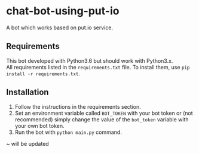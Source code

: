# chat-bot-using-put-io
A bot which works based on put.io service.

## Requirements
This bot developed with Python3.6 but should work with Python3.x.  
All requirements listed in the `requirements.txt` file. To install them, use `pip install -r requirements.txt`.

## Installation
1. Follow the instructions in the requirements section.
2. Set an environment variable called `BOT_TOKEN` with your bot token or (not recommended) simply change the value of the `bot_token` variable with your own bot token.
3. Run the bot with `python main.py` command.

~ will be updated
